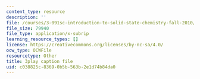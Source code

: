 ```yaml
---
content_type: resource
description: ''
file: /courses/3-091sc-introduction-to-solid-state-chemistry-fall-2010/c038825c83690b5b563b2e1d74b84da0_AFS4JbQGB0c.srt
file_size: 79940
file_type: application/x-subrip
learning_resource_types: []
license: https://creativecommons.org/licenses/by-nc-sa/4.0/
ocw_type: OCWFile
resourcetype: Other
title: 3play caption file
uid: c038825c-8369-0b5b-563b-2e1d74b84da0
---
```

